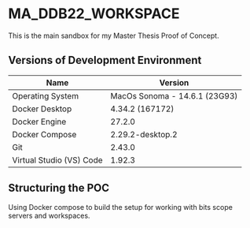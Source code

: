 # MA_DDB22_WORKSPACE
This is the main sandbox for my Master Thesis Proof of Concept.

## Versions of Development Environment
| Name                       | Version                         |
|-------------------------   |-----------------------------    |
| Operating System           | MacOs Sonoma - 14.6.1 (23G93)   |
| Docker Desktop             | 4.34.2 (167172)                 |
| Docker Engine              | 27.2.0                          |
| Docker Compose             | 2.29.2-desktop.2                |
| Git                        | 2.43.0                          |
| Virtual Studio (VS) Code   | 1.92.3                          |

## Structuring the POC
Using Docker compose to build the setup for working with bits scope servers and workspaces.
